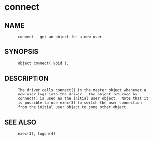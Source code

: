 # connect
## NAME
          connect - get an object for a new user

## SYNOPSIS
          object connect( void );

## DESCRIPTION
          The driver calls connect() in the master object whenever a
          new user logs into the driver.  The object returned by
          connect() is used as the initial user object.  Note that it
          is possible to use exec(3) to switch the user connection
          from the initial user object to some other object.

## SEE ALSO
          exec(3), logon(4)
